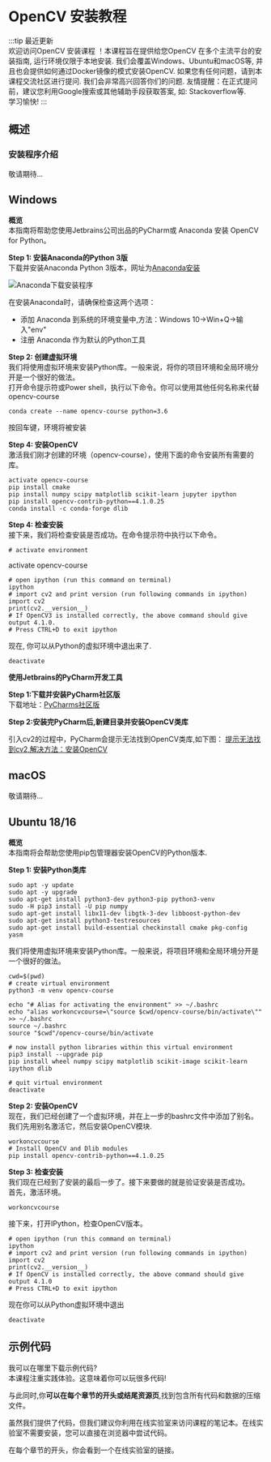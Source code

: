 # OpenCV 安装教程  

:::tip 最近更新  
欢迎访问OpenCV 安装课程 ！本课程旨在提供给您OpenCV 在多个主流平台的安装指南, 运行环境仅限于本地安装. 我们会覆盖Windows、Ubuntu和macOS等, 并且也会提供如何通过Docker镜像的模式安装OpenCV. 如果您有任何问题，请到本课程交流社区进行提问. 我们会非常高兴回答你们的问题.
友情提醒：在正式提问前，建议您利用Google搜索或其他辅助手段获取答案, 如: Stackoverflow等.  
学习愉快!
:::

## 概述   

### 安装程序介绍  
敬请期待...  

## Windows

**概览**  
本指南将帮助您使用Jetbrains公司出品的PyCharm或 Anaconda 安装 OpenCV for Python。  

**Step 1: 安装Anaconda的Python 3版**  
下载并安装Anaconda Python 3版本，网址为[Anaconda安装](https://www.anaconda.com/distribution/)  

![Anaconda下载安装程序](https://image-1256683855.cos.ap-nanjing.myqcloud.com/knowledgebase/anaconda-python-3.png)

  

在安装Anaconda时，请确保检查这两个选项：  

* 添加 Anaconda 到系统的环境变量中,方法：Windows 10->Win+Q->输入"env"  
* 注册 Anaconda 作为默认的Python工具   

**Step 2: 创建虚拟环境**  
我们将使用虚拟环境来安装Python库。一般来说，将你的项目环境和全局环境分开是一个很好的做法。  
打开命令提示符或Power shell，执行以下命令。你可以使用其他任何名称来代替opencv-course  

    conda create --name opencv-course python=3.6  

按回车键，环境将被安装  

**Step 4: 安装OpenCV**  
激活我们刚才创建的环境（opencv-course），使用下面的命令安装所有需要的库。  

    activate opencv-course  
    pip install cmake  
    pip install numpy scipy matplotlib scikit-learn jupyter ipython  
    pip install opencv-contrib-python==4.1.0.25  
    conda install -c conda-forge dlib  

**Step 4: 检查安装**  
接下来，我们将检查安装是否成功。在命令提示符中执行以下命令。  

    # activate environment

activate opencv-course

    # open ipython (run this command on terminal)  
    ipython  
    # import cv2 and print version (run following commands in ipython)  
    import cv2  
    print(cv2.__version__)  
    # If OpenCV3 is installed correctly, the above command should give output 4.1.0.  
    # Press CTRL+D to exit ipython  

现在, 你可以从Python的虚拟环境中退出来了.  

    deactivate


**使用Jetbrains的PyCharm开发工具**  

**Step 1:下载并安装PyCharm社区版**  
下载地址：[PyCharms社区版](https://www.jetbrains.com/zh-cn/pycharm/download/#section=windows)  
[](https://cdn.img.kucodeai.com/knowledgebase/2020-06-19-PyCharm.png)  

**Step 2:安装完PyCharm后,新建目录并安装OpenCV类库**  

引入cv2的过程中，PyCharm会提示无法找到OpenCV类库,如下图：
[提示无法找到cv2,解决方法：安装OpenCV](https://cdn.img.kucodeai.com/knowledgebase/20200619-Cannot-install-OpenCV.png)

## macOS  

敬请期待...

## Ubuntu 18/16  

**概览**  
本指南将会帮助您使用pip包管理器安装OpenCV的Python版本.  

**Step 1: 安装Python类库**  

    sudo apt -y update  
    sudo apt -y upgrade  
    sudo apt-get install python3-dev python3-pip python3-venv  
    sudo -H pip3 install -U pip numpy  
    sudo apt-get install libx11-dev libgtk-3-dev libboost-python-dev  
    sudo apt-get install python3-testresources  
    sudo apt-get install build-essential checkinstall cmake pkg-config yasm    

我们将使用虚拟环境来安装Python库。一般来说，将项目环境和全局环境分开是一个很好的做法。  

    cwd=$(pwd)  
    # create virtual environment  
    python3 -m venv opencv-course  

    echo "# Alias for activating the environment" >> ~/.bashrc  
    echo "alias workoncvcourse=\"source $cwd/opencv-course/bin/activate\"" >> ~/.bashrc  
    source ~/.bashrc  
    source "$cwd"/opencv-course/bin/activate  

    # now install python libraries within this virtual environment  
    pip3 install --upgrade pip  
    pip install wheel numpy scipy matplotlib scikit-image scikit-learn ipython dlib  

    # quit virtual environment  
    deactivate  

**Step 2: 安装OpenCV**  
现在，我们已经创建了一个虚拟环境，并在上一步的bashrc文件中添加了别名。我们先用别名激活它，然后安装OpenCV模块.  

    
    workoncvcourse  
    # Install OpenCV and Dlib modules  
    pip install opencv-contrib-python==4.1.0.25  

**Step 3: 检查安装**  
我们现在已经到了安装的最后一步了。接下来要做的就是验证安装是否成功。  
首先，激活环境。  

    workoncvcourse

接下来，打开IPython，检查OpenCV版本。  

    # open ipython (run this command on terminal)  
    ipython  
    # import cv2 and print version (run following commands in ipython)  
    import cv2  
    print(cv2.__version__)  
    # If OpenCV is installed correctly, the above command should give output 4.1.0  
    # Press CTRL+D to exit ipython  

现在你可以从Python虚拟环境中退出  

    deactivate

## 示例代码  

我可以在哪里下载示例代码?  
本课程注重实践体验。这意味着你可以玩很多代码!  

与此同时,你**可以在每个章节的开头或结尾资源页**,找到包含所有代码和数据的压缩文件。  

虽然我们提供了代码，但我们建议你利用在线实验室来访问课程的笔记本。在线实验室不需要安装，您可以直接在浏览器中尝试代码。  

在每个章节的开头，你会看到一个在线实验室的链接。  


